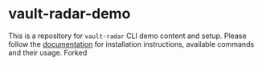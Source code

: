# vault-radar-demo

This is a repository for `vault-radar` CLI demo content and setup. Please follow the [documentation](https://developer.hashicorp.com/hcp/docs/vault-radar/cli)
for installation instructions, available commands and their usage.
 Forked 
